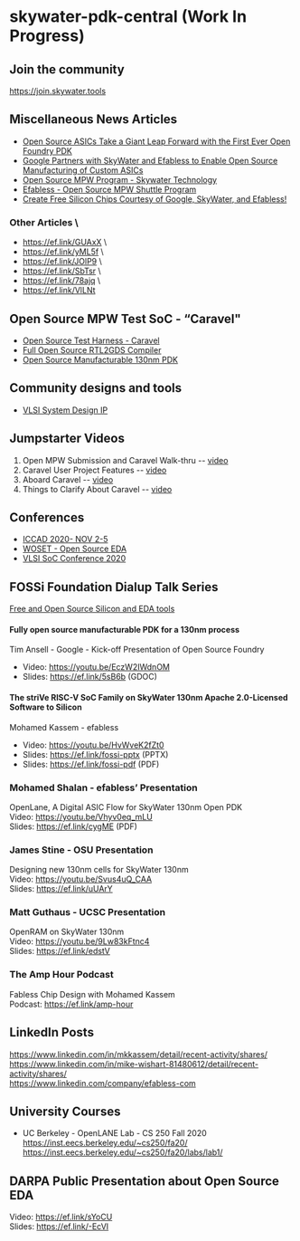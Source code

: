 # skywater-pdk-central (Work In Progress)


## Join the community
https://join.skywater.tools

## Miscellaneous News Articles

* [Open Source ASICs Take a Giant Leap Forward with the First Ever Open Foundry PDK](https://ef.link/sWXY4)
* [Google Partners with SkyWater and Efabless to Enable Open Source Manufacturing of Custom ASICs](https://ef.link/TJLAA)
* [Open Source MPW Program - Skywater Technology](https://ef.link/b00FP)
* [Efabless - Open Source MPW Shuttle Program](https://ef.link/4WaIo)
* [Create Free Silicon Chips Courtesy of Google, SkyWater, and Efabless!](https://ef.link/GmSFT)

### Other Articles \ 
* https://ef.link/GUAxX \
* https://ef.link/yML5f \
* https://ef.link/JOlP9 \
* https://ef.link/SbTsr \
* https://ef.link/78ajq \
* https://ef.link/VlLNt

## Open Source MPW Test SoC - “Caravel"

* [Open Source Test Harness - Caravel](https://github.com/efabless/caravel)
* [Full Open Source RTL2GDS Compiler](https://github.com/efabless/openlane)
* [Open Source Manufacturable 130nm PDK](https://github.com/google/skywater-pdk)

## Community designs and tools

* [VLSI System Design IP](https://www.vlsisystemdesign.com/ip)

## Jumpstarter Videos
1) Open MPW Submission and Caravel Walk-thru -- [video](https://youtu.be/gsbAk2fzmz8)
2) Caravel User Project Features -- [video](https://youtu.be/zJhnmilXGPo)
3) Aboard Caravel -- [video](https://youtu.be/9QV8SDelURk)
4) Things to Clarify About Caravel -- [video](https://youtu.be/-LZ522mxXMw)

## Conferences
* [ICCAD 2020- NOV 2-5](https://iccad.com/event_details?id=305-8-D)
* [WOSET - Open Source EDA](https://woset-workshop.github.io/WOSET2020.html)
* [VLSI SoC Conference 2020](https://ef.link/KLO5s)

## FOSSi Foundation Dialup Talk Series
[Free and Open Source Silicon and EDA tools](https://fossi-foundation.org/dial-up)

  #### Fully open source manufacturable PDK for a 130nm process
   Tim Ansell - Google -  Kick-off Presentation of Open Source Foundry 
  * Video: https://youtu.be/EczW2IWdnOM  
  * Slides: https://ef.link/5sB6b (GDOC)

  #### The striVe RISC-V SoC Family on SkyWater 130nm Apache 2.0-Licensed Software to Silicon 
   Mohamed Kassem - efabless 
  * Video:  https://youtu.be/HvWveK2fZt0 
  * Slides:  https://ef.link/fossi-pptx (PPTX) 
  * Slides:  https://ef.link/fossi-pdf  (PDF) 

### Mohamed Shalan - efabless’ Presentation 
OpenLane, A Digital ASIC Flow for SkyWater 130nm Open PDK \
Video: https://youtu.be/Vhyv0eq_mLU \
Slides: https://ef.link/cygME (PDF) 

### James Stine -  OSU Presentation 
Designing new 130nm cells for SkyWater 130nm \
Video: https://youtu.be/Svus4uQ_CAA \
Slides: https://ef.link/uUArY 

### Matt Guthaus - UCSC Presentation 
OpenRAM on SkyWater 130nm \
Video: https://youtu.be/9Lw83kFtnc4 \
Slides: https://ef.link/edstV 

### The Amp Hour Podcast
Fabless Chip Design with Mohamed Kassem \
Podcast: https://ef.link/amp-hour 

## LinkedIn Posts
https://www.linkedin.com/in/mkkassem/detail/recent-activity/shares/ \
https://www.linkedin.com/in/mike-wishart-81480612/detail/recent-activity/shares/ \
https://www.linkedin.com/company/efabless-com

## University Courses
* UC Berkeley - OpenLANE Lab - CS 250 Fall 2020 \
https://inst.eecs.berkeley.edu/~cs250/fa20/ \
https://inst.eecs.berkeley.edu/~cs250/fa20/labs/lab1/ 

## DARPA Public Presentation about Open Source EDA 
Video: https://ef.link/sYoCU \
Slides: https://ef.link/-EcVI
